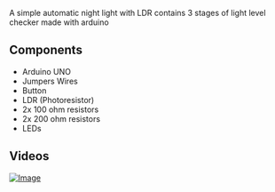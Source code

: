 A simple automatic night light with LDR contains 3 stages of light level checker made with arduino

## Components 
- Arduino UNO
- Jumpers Wires
- Button
- LDR (Photoresistor)
- 2x 100 ohm resistors
- 2x 200 ohm resistors
- LEDs

## Videos
[![Image](https://g.top4top.io/p_3385vj65v1.jpg)](https://www.youtube.com/watch?v=ZVBp7ynQl-A)
